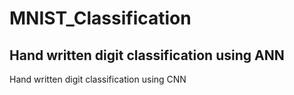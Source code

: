 # MNIST_Classification
 Hand written digit classification using ANN
 ---
 Hand written digit classification using CNN
